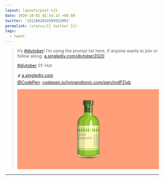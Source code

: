 ```yaml
---
layout: layouts/post.njk
date: 2020-10-02 02:54:14 +00:00
twitter: '1311862024599552001'
permalink: /status/{{ twitter }}/
tags: 
  - tweet
---
```


> It’s [#divtober](https://twitter.com/hashtag/divtober)! I’m using the prompt list here, if anyone wants to join or follow along: [a.singlediv.com/divtober2020](https://a.singlediv.com/divtober2020)
> 
> [#divtober](https://twitter.com/hashtag/divtober) 01: Hot 
> 
> 🌶️ [a.singlediv.com](https://a.singlediv.com)  
> [@CodePen](https://twitter.com/CodePen): [codepen.io/lynnandtonic.com/pen/mdPZjxb](https://codepen.io/lynnandtonic/pen/mdPZjxb)
> 
> ![Illustrated bottle of green hot sauce labeled “chile jalapeño.”](/img/1311862024599552001-EjSrKyiU0AIcdmm.jpg)

---
